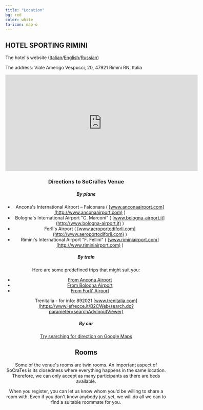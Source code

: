 ```yaml
---
title: "Location"
bg: red
color: white
fa-icon: map-o
---
```


## **HOTEL SPORTING RIMINI**

The hotel's website ([Italian](http://www.hotelsportingrimini.com/)/[English](http://www.hotelsportingrimini.com/en/index.php)/[Russian](http://www.hotelsportingrimini.com/ru/index.php))

The address: Viale Amerigo Vespucci, 20, 47921 Rimini RN, Italia

<div align="center">
<iframe
  width="600"
  height="300"
  frameborder="0" style="border:0"
  src="https://www.google.com/maps/embed/v1/place?key=AIzaSyBTr-Yib3VVO2CA_DnrUYpeWHtLNaQOr4k
    &q=Viale+Amerigo+Vespucci%2C+20%2C+47921+Rimini+RN" allowfullscreen>
</iframe>

### Directions to SoCraTes Venue

##### By plane
- Ancona's International Airport – Falconara ( [www.anconaairport.com](http://www.anconaairport.com) )
- Bologna's International Airport "G. Marconi" ( [www.bologna-airport.it](http://www.bologna-airport.it) )
- Forlì's Airport ( [www.aeroportodiforli.com](http://www.aeroportodiforli.com) )
- Rimini's International Airport "F. Fellini" ( [www.riminiairport.com](http://www.riminiairport.com) )

##### By train
Here are some predefined trips that might suit you:

- [From Ancona Airport](https://www.google.it/maps/dir/Ancona,+Province+of+Ancona/Rimini,+Province+of+Rimini/@43.8361404,12.7663185,10z/data=!4m15!4m14!1m5!1m1!1s0x132d802a2447a9c3:0xfad5680543fc5ac!2m2!1d13.518915!2d43.6158299!1m5!1m1!1s0x132cc39e3616b18b:0xba6600cf8dd166eb!2m2!1d12.5743322!2d44.0642407!3e3!5i1)
- [From Bologna Airport](https://www.google.it/maps/dir/Bologna+Centrale,+Piazza+delle+Medaglie+d'Oro,+Bologna,+Metropolitan+City+of+Bologna/Rimini,+Province+of+Rimini/@44.2853909,11.6777876,10z/data=!3m1!4b1!4m14!4m13!1m5!1m1!1s0x477fd49ebfab350f:0xceb69b8aad3e1190!2m2!1d11.3432767!2d44.5058975!1m5!1m1!1s0x132cc39e3616b18b:0xba6600cf8dd166eb!2m2!1d12.5743322!2d44.0642407!3e3)
- [From Forli' Airport](https://www.google.it/maps/dir/Forli',+Forli,+Province+of+Forl%C3%AC-Cesena/Rimini,+Province+of+Rimini/@44.1443138,12.1745174,11z/data=!3m1!4b1!4m14!4m13!1m5!1m1!1s0x132b57ee8325de07:0x4758324f633a681d!2m2!1d12.054871!2d44.22413!1m5!1m1!1s0x132cc39e3616b18b:0xba6600cf8dd166eb!2m2!1d12.5743322!2d44.0642407!3e3)

Trenitalia - for info: 892021 [www.trenitalia.com](https://www.lefrecce.it/B2CWeb/search.do?parameter=searchAdvInputViewer)

##### By car
[Try searching for direction on Google Maps](https://www.google.it/maps/dir//Viale+Amerigo+Vespucci,+20,+47921+Rimini+RN/@44.0689638,12.5775013,17z/data=!4m13!1m4!3m3!1s0x132cc3771470303b:0xd613634804a4a1f2!2sViale+Amerigo+Vespucci,+20,+47921+Rimini+RN!3b1!4m7!1m0!1m5!1m1!1s0x132cc3771470303b:0xd613634804a4a1f2!2m2!1d12.57969!2d44.06896)

## Rooms
Some of the venue's rooms are twin rooms. An important aspect of SoCraTes is its closedness where everything happens in the same location. Therefore, we can only accept as many participants as there are beds available.

When you register, you can let us know whom you'd be willing to share a room with. Even if you don't know anybody just yet, we will do all we can to find a suitable roommate for you.

